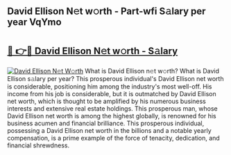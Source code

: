 ## David Ellison N𝚎t w𝚘rth - Part-wfi S𝚊lary per year VqYmo

# <h2><a href="http://gc570lg.nevu.top/?p=David+Ellison">🔗 👉🔴 David Ellison N𝚎t w𝚘rth - S𝚊lary</a></h2>

[![David Ellison N𝚎t W𝚘rth](https://i.imgur.com/Oavwk0R.jpeg)](http://gc570lg.nevu.top/?p=David+Ellison)
What is David Ellison n𝚎t w𝚘rth? What is David Ellison s𝚊lary per year?
This prosperous individual's David Ellison net worth is considerable, positioning him among the industry's most well-off. His income from his job is considerable, but it is outmatched by David Ellison net worth, which is thought to be amplified by his numerous business interests and extensive real estate holdings. This prosperous man, whose David Ellison net worth is among the highest globally, is renowned for his business acumen and financial brilliance. This prosperous individual, possessing a David Ellison net worth in the billions and a notable yearly compensation, is a prime example of the force of tenacity, dedication, and financial shrewdness.
